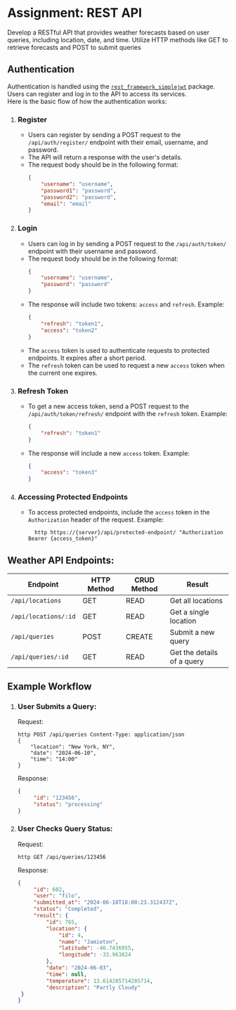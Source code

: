 # Assignment: REST API

Develop a RESTful API that provides weather forecasts based on
user queries, including location, date, and time. Utilize HTTP methods like GET to retrieve
forecasts and POST to submit queries

## Authentication

Authentication is handled using
the [`rest_framework_simplejwt`](https://django-rest-framework-simplejwt.readthedocs.io/en/latest/getting_started.html#usage)
package. Users can register and log in to the API to access its services.  
Here is the basic flow of how the authentication works:

1. ### Register
    - Users can register by sending a POST request to the `/api/auth/register/` endpoint with their email, username, and
      password.
    - The API will return a response with the user's details.
    - The request body should be in the following format:
        ```json
        {
            "username": "username",
            "password1": "password",
            "password2": "password",
            "email": "email"
        }
        ```

2. ### Login

    - Users can log in by sending a POST request to the `/api/auth/token/` endpoint with their username and password.
    - The request body should be in the following format:
         ```json
         {
             "username": "username",
             "password": "password"
         }
         ```
    - The response will include two tokens: `access` and `refresh`. Example:
       ```json
       {
           "refresh": "token1",
           "access": "token2"
       }
       ```
    - The `access` token is used to authenticate requests to protected endpoints. It expires after a short period.
    - The `refresh` token can be used to request a new `access` token when the current one expires.
3. ### Refresh Token
    - To get a new access token, send a POST request to the `/api/auth/token/refresh/` endpoint with the `refresh`
      token. Example:
        ```json
        {
            "refresh": "token1"
        }
    - The response will include a new `access` token. Example:
        ```json
        {
            "access": "token3"
        }
        ```

4. ### Accessing Protected Endpoints
    - To access protected endpoints, include the `access` token in the `Authorization` header of the request. Example:
      ```
        http https://{server}/api/protected-endpoint/ "Authorization Bearer {access_token}"
      ```

## Weather API Endpoints:

| Endpoint             | HTTP Method | CRUD Method | Result                     |
|----------------------|-------------|-------------|----------------------------|
| `/api/locations`     | GET         | READ        | Get all locations          |
| `/api/locations/:id` | GET         | READ        | Get a single location      |
| `/api/queries`       | POST        | CREATE      | Submit a new query         |
| `/api/queries/:id`   | GET         | READ        | Get the details of a query |

## Example Workflow

1. ### User Submits a Query:
   Request:

   ```
   http POST /api/queries Content-Type: application/json
   {
       "location": "New York, NY",
       "date": "2024-06-10",
       "time": "14:00"
   }
   ```

   Response:

   ```json
   {
        "id": "123456",
        "status": "processing"
   }
    ```

2. ### User Checks Query Status:

   Request:

   ```
   http GET /api/queries/123456
   ```

   Response:

   ```json
   {
        "id": 602,
        "user": "filo",
        "submitted_at": "2024-06-18T18:00:23.312437Z",
        "status": "Completed",
        "result": {
            "id": 765,
            "location": {
                "id": 4,
                "name": "Jamieton",
                "latitude": -46.7436955,
                "longitude": -33.963824
            },
            "date": "2024-06-03",
            "time": null,
            "temperature": 13.614285714285714,
            "description": "Partly Cloudy"
    }
   }
   ```